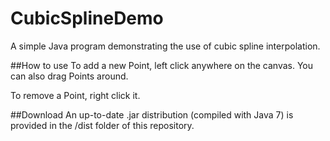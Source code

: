 # CubicSplineDemo
A simple Java program demonstrating the use of cubic spline interpolation.

##How to use
To add a new Point, left click anywhere on the canvas.
You can also drag Points around.

To remove a Point, right click it.

##Download
An up-to-date .jar distribution (compiled with Java 7) is provided in the /dist folder of this repository.